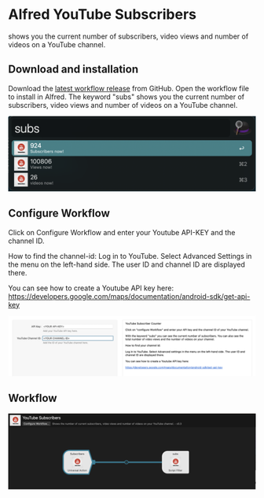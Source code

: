 # Alfred YouTube Subscribers
shows you the current number of subscribers, video views and number of videos on a YouTube channel.

## Download and installation
Download the [latest workflow release](https://github.com/svebeh/alfred_youtube_subscribers/releases) from GitHub. Open the workflow file to install in Alfred.
The keyword "subs" shows you the current number of subscribers, video views and number of videos on a YouTube channel.

![screenshot_01.png](images%2Fscreenshot_01.png)

## Configure Workflow
Click on Configure Workflow and enter your Youtube API-KEY and the channel ID. 

How to find the channel-id:
Log in to YouTube. Select Advanced Settings in the menu on the left-hand side. The user ID and channel ID are displayed there.

You can see how to create a Youtube API key here:
https://developers.google.com/maps/documentation/android-sdk/get-api-key

![screenshot_02.png](images%2Fscreenshot_02.png)

## Workflow

![screenshot_03.png](images%2Fscreenshot_03.png)
